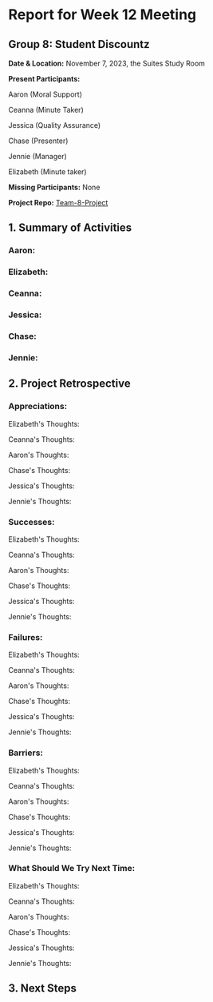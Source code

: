 # Report for Week 12 Meeting

## Group 8: Student Discountz

**Date & Location:** November 7, 2023, the Suites Study Room

**Present Participants:**

Aaron (Moral Support)

Ceanna (Minute Taker) 

Jessica (Quality Assurance)

Chase (Presenter)

Jennie (Manager)

Elizabeth (Minute taker)

**Missing Participants:** None 

**Project Repo:** [Team-8-Project](https://github.com/aaronr7734/team-8-project "Our Repository")

## 1. Summary of Activities

### **Aaron**:


### **Elizabeth**: 


### **Ceanna**:


### **Jessica**:


### **Chase**:


### **Jennie**: 


## 2. Project Retrospective


### **Appreciations**: 

   Elizabeth's Thoughts: 
   
   
   Ceanna's Thoughts: 
   

   Aaron's Thoughts: 
   

   Chase's Thoughts: 
   
   
   Jessica's Thoughts: 
   
   
   Jennie's Thoughts: 
   
### **Successes**: 

   Elizabeth's Thoughts: 
   
   
   Ceanna's Thoughts: 
   

   Aaron's Thoughts: 
   

   Chase's Thoughts: 
   
   
   Jessica's Thoughts: 
   
   
   Jennie's Thoughts: 
   
### **Failures**: 

   Elizabeth's Thoughts: 
   
   
   Ceanna's Thoughts: 
   

   Aaron's Thoughts: 
   

   Chase's Thoughts: 
   
   
   Jessica's Thoughts: 
   
   
   Jennie's Thoughts: 
   
### **Barriers**: 
  
   Elizabeth's Thoughts: 
   
   
   Ceanna's Thoughts: 
   

   Aaron's Thoughts: 
   

   Chase's Thoughts: 
   
   
   Jessica's Thoughts: 
   
   
   Jennie's Thoughts: 
  
### **What Should We Try Next Time**: 
  
   Elizabeth's Thoughts: 
   
   
   Ceanna's Thoughts: 
   

   Aaron's Thoughts: 
   

   Chase's Thoughts: 
   
   
   Jessica's Thoughts: 
   
   
   Jennie's Thoughts: 
   
   
## 3. Next Steps
